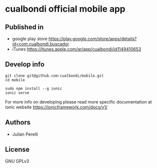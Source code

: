 # cualbondi official mobile app

## Published in
 - google play store https://play.google.com/store/apps/details?id=com.cualbondi.buscador
 - iTunes https://itunes.apple.com/ar/app/cualbondi/id1149410653

## Develop info

    git clone git@github.com:cualbondi/mobile.git
    cd mobile

    sudo npm install --g ionic
    ionic serve
    
For more info on developing please read more specific documentation at ionic website https://ionicframework.com/docs/v1/

## Authors

- Julián Perelli

## License
GNU GPLv3
